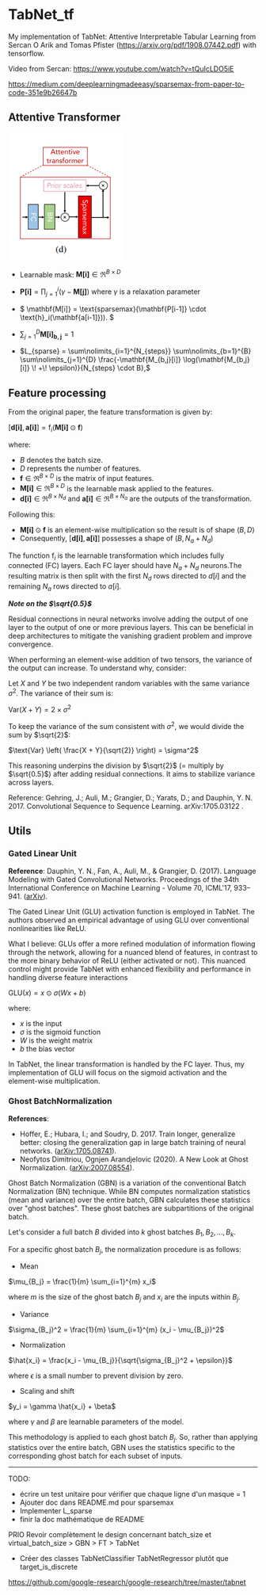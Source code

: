 # TabNet_tf

My implementation of TabNet: Attentive Interpretable Tabular Learning  from Sercan O Arik and Tomas Pfister (https://arxiv.org/pdf/1908.07442.pdf) with tensorflow.

Video from Sercan: https://www.youtube.com/watch?v=tQuIcLDO5iE


https://medium.com/deeplearningmadeeasy/sparsemax-from-paper-to-code-351e9b26647b


## Attentive Transformer

![Figure 4d](documentation/images/attentive_transformer.PNG)

- Learnable mask: $\mathbf{M[i]} \in \Re ^ {B \times D}$

- $\mathbf{P[i]} = \prod\nolimits_{j=1}^{i} (\gamma - \mathbf{M[j]})$ where $\gamma$ is a relaxation parameter
- $
\mathbf{M[i]} = \text{sparsemax}(\mathbf{P[i-1]} \cdot \text{h}_i(\mathbf{a[i-1]})).
$
- $\sum\nolimits_{j=1}^{D} \mathbf{M[i]_{b,j}} = 1$

- $L_{sparse} = \sum\nolimits_{i=1}^{N_{steps}} \sum\nolimits_{b=1}^{B} \sum\nolimits_{j=1}^{D} \frac{-\mathbf{M_{b,j}[i]} \log(\mathbf{M_{b,j}[i]} \! +\!  \epsilon)}{N_{steps} \cdot B},$


## Feature processing

From the original paper, the feature transformation is given by:

$[\mathbf{d[i]}, \mathbf{a[i]}] = \text{f}_i(\mathbf{M[i]} \odot \mathbf{f})$

where:
- $B$ denotes the batch size.
- $D$ represents the number of features.
- $\mathbf{f} \in \Re ^ {B \times D}$ is the matrix of input features.
- $\mathbf{M[i]} \in \Re ^ {B \times D}$ is the learnable mask applied to the features.
- $\mathbf{d[i]} \in \Re ^ {B \times N_d}$ and $\mathbf{a[i]} \in \Re ^ {B \times N_a}$ are the outputs of the transformation.

Following this:
- $\mathbf{M[i]} \odot \mathbf{f}$ is an element-wise multiplication so the result is of shape $(B, D)$
- Consequently, $[\mathbf{d[i]}, \mathbf{a[i]}]$ possesses a shape of $(B, N_a + N_d)$

The function $\text{f}_i$ is the learnable transformation which includes fully connected (FC) layers. Each FC layer should have $N_a + N_d$ neurons.The resulting matrix is then split with the first $N_d$ rows directed to $d[i]$ and the remaining $N_a$ rows directed to $a[i]$.


***Note on the $\sqrt{0.5}$***


Residual connections in neural networks involve adding the output of one layer to the output of one or more previous layers. This can be beneficial in deep architectures to mitigate the vanishing gradient problem and improve convergence.

When performing an element-wise addition of two tensors, the variance of the output can increase. To understand why, consider:

Let $X$ and $Y$ be two independent random variables with the same variance $\sigma^2$. The variance of their sum is:

$\text{Var}(X + Y) = 2 \times \sigma^2$

To keep the variance of the sum consistent with $\sigma^2$, we would divide the sum by $\sqrt{2}$:

$\text{Var} \left( \frac{X + Y}{\sqrt{2}} \right) = \sigma^2$

This reasoning underpins the division by $\sqrt{2}$ (= multiply by $\sqrt{0.5}$) after adding residual connections. It aims to stabilize variance across layers.

Reference: Gehring, J.; Auli, M.; Grangier, D.; Yarats, D.; and Dauphin,
Y. N. 2017. Convolutional Sequence to Sequence Learning.
arXiv:1705.03122 .

## Utils

### Gated Linear Unit

**Reference**: Dauphin, Y. N., Fan, A., Auli, M., & Grangier, D. (2017). Language Modeling with Gated Convolutional Networks. Proceedings of the 34th International Conference on Machine Learning - Volume 70, ICML'17, 933–941. ([arXiv](https://arxiv.org/pdf/1612.08083.pdf)).

The Gated Linear Unit (GLU) activation function is employed in TabNet. The authors observed an empirical advantage of using GLU over conventional nonlinearities like ReLU.

What I believe: GLUs offer a more refined modulation of information flowing through the network, allowing for a nuanced blend of features, in contrast to the more binary behavior of ReLU (either activated or not). This nuanced control might provide TabNet with enhanced flexibility and performance in handling diverse feature interactions


$\text{GLU}(x) = x \odot \sigma(Wx + b)$

where:
- $x$ is the input
- $\sigma$ is the sigmoid function
- $W$ is the weight matrix
- $b$ the bias vector

In TabNet, the linear transformation is handled by the FC layer. Thus, my implementation of GLU will focus on the sigmoid activation and the element-wise multiplication.


### Ghost BatchNormalization


**References**: 
- Hoffer, E.; Hubara, I.; and Soudry, D. 2017. Train longer, generalize better: closing the generalization gap in large batch training of neural networks. ([arXiv:1705.08741](https://arxiv.org/pdf/1705.08741.pdf)).
- Neofytos Dimitriou, Ognjen Arandjelovic (2020). A New Look at Ghost Normalization. ([arXiv:2007.08554](https://arxiv.org/pdf/2007.08554.pdf)).


Ghost Batch Normalization (GBN) is a variation of the conventional Batch Normalization (BN) technique. While BN computes normalization statistics (mean and variance) over the entire batch, GBN calculates these statistics over "ghost batches". These ghost batches are subpartitions of the original batch.

Let's consider a full batch $B$ divided into $k$ ghost batches $B_1, B_2, ..., B_k$.

For a specific ghost batch $B_j$, the normalization procedure is as follows:

- Mean

$\mu_{B_j} = \frac{1}{m} \sum_{i=1}^{m} x_i$

where $m$ is the size of the ghost batch $B_j$ and $x_i$ are the inputs within $B_j$.

- Variance
  
$\sigma_{B_j}^2 = \frac{1}{m} \sum_{i=1}^{m} (x_i - \mu_{B_j})^2$

- Normalization

$\hat{x_i} = \frac{x_i - \mu_{B_j}}{\sqrt{\sigma_{B_j}^2 + \epsilon}}$

where $\epsilon$ is a small number to prevent division by zero.

- Scaling and shift

$y_i = \gamma \hat{x_i} + \beta$


where $\gamma$ and $\beta$ are learnable parameters of the model.

This methodology is applied to each ghost batch $B_j$. So, rather than applying statistics over the entire batch, GBN uses the statistics specific to the corresponding ghost batch for each subset of inputs.


--------------------
TODO:
- écrire un test unitaire pour vérifier que chaque ligne d'un masque = 1
- Ajouter doc dans README.md pour sparsemax
- Implementer L_sparse
- finir la doc mathématique de README


PRIO
Revoir complètement le design concernant batch_size et virtual_batch_size > GBN > FT > TabNet

- Créer des classes TabNetClassifier TabNetRegressor plutôt que target_is_discrete


https://github.com/google-research/google-research/tree/master/tabnet